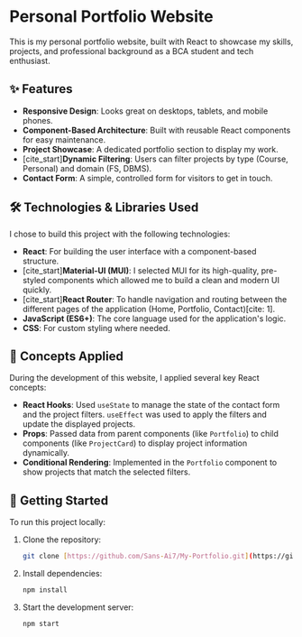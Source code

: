 # Personal Portfolio Website

This is my personal portfolio website, built with React to showcase my skills, projects, and professional background as a BCA student and tech enthusiast.

## ✨ Features

* **Responsive Design**: Looks great on desktops, tablets, and mobile phones.
* **Component-Based Architecture**: Built with reusable React components for easy maintenance.
* **Project Showcase**: A dedicated portfolio section to display my work.
* [cite_start]**Dynamic Filtering**: Users can filter projects by type (Course, Personal) and domain (FS, DBMS).
* **Contact Form**: A simple, controlled form for visitors to get in touch.

## 🛠️ Technologies & Libraries Used

I chose to build this project with the following technologies:

* **React**: For building the user interface with a component-based structure.
* [cite_start]**Material-UI (MUI)**: I selected MUI for its high-quality, pre-styled components which allowed me to build a clean and modern UI quickly.
* [cite_start]**React Router**: To handle navigation and routing between the different pages of the application (Home, Portfolio, Contact)[cite: 1].
* **JavaScript (ES6+)**: The core language used for the application's logic.
* **CSS**: For custom styling where needed.

## 🧠 Concepts Applied

During the development of this website, I applied several key React concepts:

* **React Hooks**: Used `useState` to manage the state of the contact form and the project filters. `useEffect` was used to apply the filters and update the displayed projects.
* **Props**: Passed data from parent components (like `Portfolio`) to child components (like `ProjectCard`) to display project information dynamically.
* **Conditional Rendering**: Implemented in the `Portfolio` component to show projects that match the selected filters.

## 🚀 Getting Started

To run this project locally:

1.  Clone the repository:
    ```bash
    git clone [https://github.com/Sans-Ai7/My-Portfolio.git](https://github.com/Sans-Ai7/My-Portfolio.git)
    ```
2.  Install dependencies:
    ```bash
    npm install
    ```
3.  Start the development server:
    ```bash
    npm start
    ```